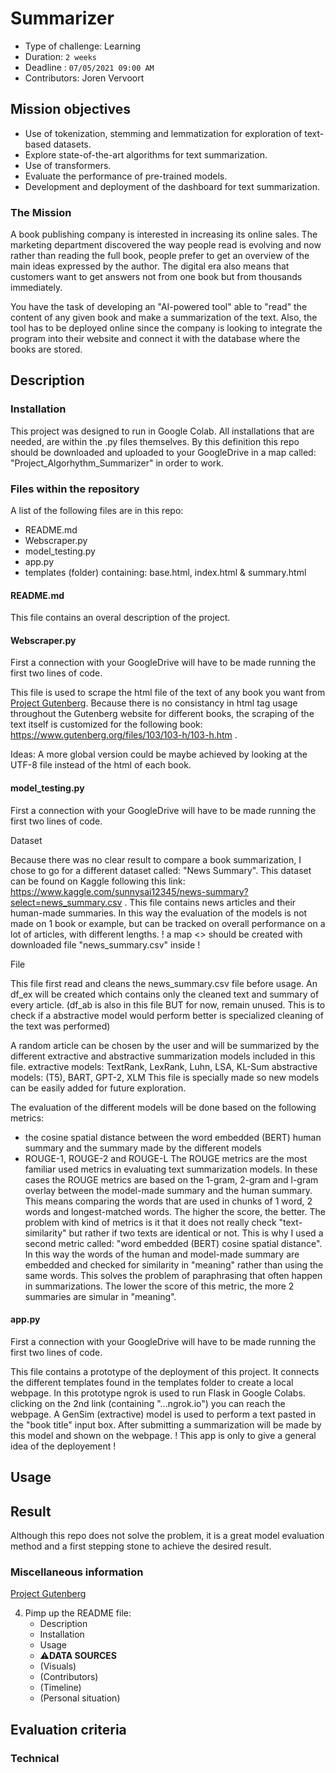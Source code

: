 # Summarizer

- Type of challenge: Learning
- Duration: `2 weeks`
- Deadline : `07/05/2021 09:00 AM`
- Contributors: Joren Vervoort

## Mission objectives

- Use of tokenization, stemming and lemmatization for exploration of text-based datasets.
- Explore state-of-the-art algorithms for text summarization.
- Use of transformers.
- Evaluate the performance of pre-trained models.
- Development and deployment of the dashboard for text summarization.

### The Mission

A book publishing company is interested in increasing its online sales. The marketing department discovered the way people read is evolving and now rather than reading the full book, people prefer to get an overview of the main ideas expressed by the author. The digital era also means that customers want to get answers not from one book but from thousands immediately.

You have the task of developing an "AI-powered tool" able to "read" the content of any given book and make a summarization of the text. Also, the tool has to be deployed online since the company is looking to integrate the program into their website and connect it with the database where the books are stored.

## Description

### Installation

This project was designed to run in Google Colab. All installations that are needed, are within the .py files themselves. By this definition this repo should be downloaded and uploaded to your GoogleDrive in a map called: "Project_Algorhythm_Summarizer" in order to work.

### Files within the repository

A list of the following files are in this repo:
 - README.md
 - Webscraper.py
 - model_testing.py
 - app.py
 - templates (folder) containing: base.html, index.html & summary.html

#### README.md

This file contains an overal description of the project.

#### Webscraper.py

First a connection with your GoogleDrive will have to be made running the first two lines of code.

This file is used to scrape the html file of the text of any book you want from [Project Gutenberg](https://www.gutenberg.org/). Because there is no consistancy in html tag usage throughout the Gutenberg website for different books, the scraping of the text itself is customized for the following book: https://www.gutenberg.org/files/103/103-h/103-h.htm .

Ideas: A more global version could be maybe achieved by looking at the UTF-8 file instead of the html of each book. 

#### model_testing.py

First a connection with your GoogleDrive will have to be made running the first two lines of code.

Dataset

Because there was no clear result to compare a book summarization, I chose to go for a different dataset called: "News Summary". This dataset can be found on Kaggle following this link: https://www.kaggle.com/sunnysai12345/news-summary?select=news_summary.csv . This file contains news articles and their human-made summaries. In this way the evaluation of the models is not made on 1 book or example, but can be tracked on overall performance on a lot of articles, with different lengths.
! a map <<dataset>> should be created with downloaded file "news_summary.csv" inside !
 
File
 
This file first read and cleans the news_summary.csv file before usage. An df_ex will be created which contains only the cleaned text and summary of every article. (df_ab is also in this file BUT for now, remain unused. This is to check if a abstractive model would perform better is specialized cleaning of the text was performed)

A random article can be chosen by the user and will be summarized by the different extractive and abstractive summarization models included in this file.
extractive models: TextRank, LexRank, Luhn, LSA, KL-Sum
abstractive models: (T5), BART, GPT-2, XLM
This file is specially made so new models can be easily added for future exploration. 

The evaluation of the different models will be done based on the following metrics:
- the cosine spatial distance between the word embedded (BERT) human summary and the summary made by the different models
- ROUGE-1, ROUGE-2 and ROUGE-L
The ROUGE metrics are the most familiar used metrics in evaluating text summarization models. In these cases the ROUGE metrics are based on the 1-gram, 2-gram and l-gram overlay between the model-made summary and the human summary. This means comparing the words that are used in chunks of 1 word, 2 words and longest-matched words. The higher the score, the better. The problem with kind of metrics is it that it does not really check "text-similarity" but rather if two texts are identical or not. This is why I used a second metric called: "word embedded (BERT) cosine spatial distance". In this way the words of the human and model-made summary are embedded and checked for similarity in "meaning" rather than using the same words. This solves the problem of paraphrasing that often happen in summarizations. The lower the score of this metric, the more 2 summaries are simular in "meaning".

#### app.py

First a connection with your GoogleDrive will have to be made running the first two lines of code.

This file contains a prototype of the deployment of this project. It connects the different templates found in the templates folder to create a local webpage. In this prototype ngrok is used to run Flask in Google Colabs. clicking on the 2nd link (containing "...ngrok.io") you can reach the webpage. A GenSim (extractive) model is used to perform a text pasted in the "book title" input box. After submitting a summarization will be made by this model and shown on the webpage.
! This app is only to give a general idea of the deployement !

## Usage

## Result

Although this repo does not solve the problem, it is a great model evaluation method and a first stepping stone to achieve the desired result.

### Miscellaneous information

 [Project Gutenberg](https://www.gutenberg.org/) 



4. Pimp up the README file:
   - Description
   - Installation
   - Usage
   - ⚠️**DATA SOURCES**
   - (Visuals)
   - (Contributors)
   - (Timeline)
   - (Personal situation)

## Evaluation criteria

### Technical

